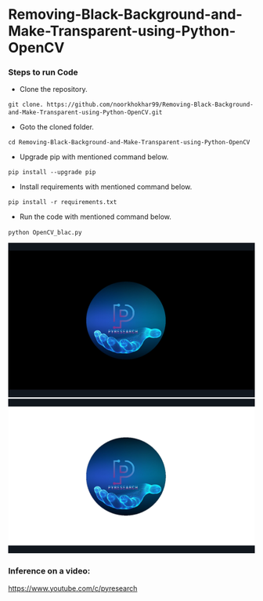 # Removing-Black-Background-and-Make-Transparent-using-Python-OpenCV




### Steps to run Code
- Clone the repository.
```
git clone. https://github.com/noorkhokhar99/Removing-Black-Background-and-Make-Transparent-using-Python-OpenCV.git

```
- Goto the cloned folder.
```
cd Removing-Black-Background-and-Make-Transparent-using-Python-OpenCV

```
- Upgrade pip with mentioned command below.
```
pip install --upgrade pip
```
- Install requirements with mentioned command below.
```
pip install -r requirements.txt
```
- Run the code with mentioned command below.

`python OpenCV_blac.py`

 


<p align="center">
<img src="https://github.com/noorkhokhar99/Removing-Black-Background-and-Make-Transparent-using-Python-OpenCV/blob/main/pyresearch.png">

<img src="https://github.com/noorkhokhar99/Removing-Black-Background-and-Make-Transparent-using-Python-OpenCV/blob/main/pyresearch_white.png">


</p>






### Inference on a video:
https://www.youtube.com/c/pyresearch

